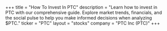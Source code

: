 +++
title = "How To Invest In PTC"
description = "Learn how to invest in PTC with our comprehensive guide. Explore market trends, financials, and the social pulse to help you make informed decisions when analyzing $PTC."
ticker = "PTC"
layout = "stocks"
company = "PTC Inc (PTC)"
+++

